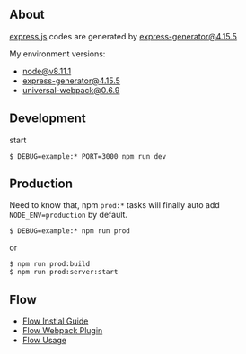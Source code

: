 ## About

[express.js](http://expressjs.com/en/starter/generator.html) codes are generated by express-generator@4.15.5

My environment versions:

- node@v8.11.1
- express-generator@4.15.5
- universal-webpack@0.6.9

## Development

start

```
$ DEBUG=example:* PORT=3000 npm run dev
```

## Production

Need to know that, npm `prod:*` tasks will finally auto add `NODE_ENV=production` by default.

```
$ DEBUG=example:* npm run prod
```

or

```
$ npm run prod:build
$ npm run prod:server:start
```

## Flow

- [Flow Instlal Guide](https://flow.org/en/docs/install/)
- [Flow Webpack Plugin](https://www.npmjs.com/package/flow-webpack-plugin)
- [Flow Usage](https://flow.org/en/docs/usage/)

